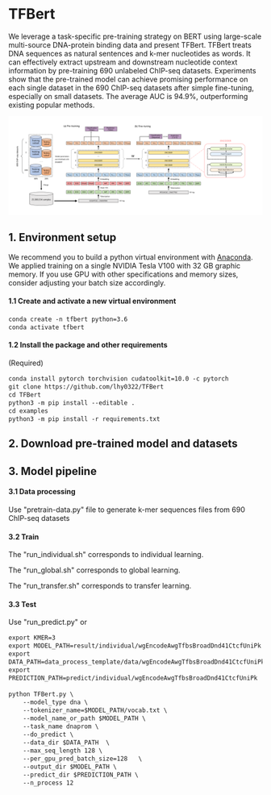 # TFBert
We leverage a task-specific pre-training strategy on BERT using large-scale multi-source DNA-protein binding data and present TFBert. TFBert treats DNA sequences as natural sentences and k-mer nucleotides as words. It can effectively extract upstream and downstream nucleotide context information by pre-training 690 unlabeled ChIP-seq datasets. Experiments show that the pre-trained model can achieve promising performance on each single dataset in the 690 ChIP-seq datasets after simple fine-tuning, especially on small datasets. The average AUC is 94.9%, outperforming existing popular methods. 

![Image browser window](Figure1.png)

## 1. Environment setup

We recommend you to build a python virtual environment with [Anaconda](https://docs.anaconda.com/anaconda/install/linux/). We applied training on a single NVIDIA Tesla V100 with 32 GB graphic memory. If you use GPU with other specifications and memory sizes, consider adjusting your batch size accordingly.

#### 1.1 Create and activate a new virtual environment

```
conda create -n tfbert python=3.6
conda activate tfbert
```

#### 1.2 Install the package and other requirements

(Required)

```
conda install pytorch torchvision cudatoolkit=10.0 -c pytorch
git clone https://github.com/lhy0322/TFBert
cd TFBert
python3 -m pip install --editable .
cd examples
python3 -m pip install -r requirements.txt
```
## 2. Download pre-trained model and datasets

## 3. Model pipeline
#### 3.1 Data processing
Use "pretrain-data.py" file to generate k-mer sequences files from 690 ChIP-seq datasets

#### 3.2 Train
The "run_individual.sh" corresponds to individual learning.

The "run_global.sh" corresponds to global learning.

The "run_transfer.sh" corresponds to transfer learning.

#### 3.3 Test
Use "run_predict.py" or

```
export KMER=3
export MODEL_PATH=result/individual/wgEncodeAwgTfbsBroadDnd41CtcfUniPk
export DATA_PATH=data_process_template/data/wgEncodeAwgTfbsBroadDnd41CtcfUniPk
export PREDICTION_PATH=predict/individual/wgEncodeAwgTfbsBroadDnd41CtcfUniPk

python TFBert.py \
    --model_type dna \
    --tokenizer_name=$MODEL_PATH/vocab.txt \
    --model_name_or_path $MODEL_PATH \
    --task_name dnaprom \
    --do_predict \
    --data_dir $DATA_PATH  \
    --max_seq_length 128 \
    --per_gpu_pred_batch_size=128   \
    --output_dir $MODEL_PATH \
    --predict_dir $PREDICTION_PATH \
    --n_process 12
```
